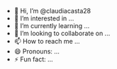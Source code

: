 - 👋 Hi, I’m @claudiacasta28
- 👀 I’m interested in ...
- 🌱 I’m currently learning ...
- 💞️ I’m looking to collaborate on ...
- 📫 How to reach me ...
- 😄 Pronouns: ...
- ⚡ Fun fact: ...

<!---
claudiacasta28/claudiacasta28 is a ✨ special ✨ repository because its `htpp///github.com///mi pagina web` (this file) appears on your GitHub profile.
You can click the Preview link to take a look at your changes.
--->
